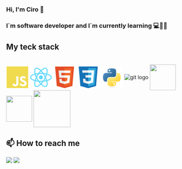 ### Hi, I'm Ciro 👋

### I´m software developer and I´m currently learning 💻👨🏻‍

## My teck stack

<div style="display: inline_block"><br>
  <img align="center" alt="Rafa-Js" height="60" width="60"         src="https://raw.githubusercontent.com/devicons/devicon/master/icons/javascript/javascript-plain.svg">
  <img align="center" alt="Rafa-React" height="60" width="60" src="https://raw.githubusercontent.com/devicons/devicon/master/icons/react/react-original.svg">
  <img align="center" alt="Rafa-HTML" height="60" width="60" src="https://raw.githubusercontent.com/devicons/devicon/master/icons/html5/html5-original.svg">
  <img align="center" alt="Rafa-CSS" height="60" width="60" src="https://raw.githubusercontent.com/devicons/devicon/master/icons/css3/css3-original.svg">
  <img align="center" alt="Rafa-Python" height="60" width="60" src="https://raw.githubusercontent.com/devicons/devicon/master/icons/python/python-original.svg">
  <img align="center" src="https://raw.githubusercontent.com/Delta456/Delta456/master/img/git.png" alt="git logo" height="60" width="60">
  <img align="center" height="70" width="70" src="https://cdn.svgporn.com/logos/tailwindcss-icon.svg">
  <img align="center" height=70 width="70" src="https://img.icons8.com/color/2x/nodejs.png">
  <img align="center" height="100" width="100" src="https://www.vectorlogo.zone/logos/mysql/mysql-ar21.svg">
</div>

## 📫 How to reach me

<a href = "ciro.morales591@gmail.com"><img src="https://img.shields.io/badge/-Gmail-%23333?style=for-the-badge&logo=gmail&logoColor=white" target="_blank"></a>
<a href="https://www.linkedin.com/in/moralesciro/" target="_blank"><img src="https://img.shields.io/badge/-LinkedIn-%230077B5?style=for-the-badge&logo=linkedin&logoColor=white" target="_blank"></a> 
